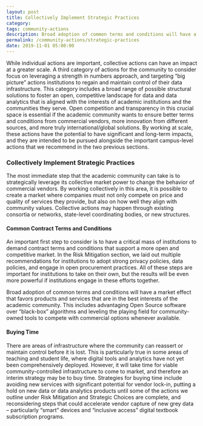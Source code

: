 ```yaml
---
layout: post
title: Collectively Implement Strategic Practices
category: 
tags: community-actions
description: Broad adoption of common terms and conditions will have a market effect that favors products and services that are in the best interests of the academic community. This includes advantaging Open Source software over “black-box” algorithms and leveling the playing field for community-owned tools to compete with commercial options whenever available.
permalink: /community-actions/strategic-practices
date: 2019-11-01 05:00:00
---
```


While individual actions are important, collective actions can have an impact at a greater scale. A third category of actions for the community to consider focus on leveraging a strength in numbers approach, and targeting “big picture” actions institutions to regain and maintain control of their data infrastructure. This category includes a broad range of possible structural solutions to foster an open, competitive landscape for data and data analytics that is aligned with the interests of academic institutions and the communities they serve. Open competition and transparency in this crucial space is essential if the academic community wants to ensure better terms and conditions from commercial vendors, more innovation from different sources, and more truly international/global solutions. By working at scale, these actions have the potential to have significant and long-term impacts, and they are intended to be pursued alongside the important campus-level actions that we recommend in the two previous sections.

### Collectively Implement Strategic Practices

The most immediate step that the academic community can take is to strategically leverage its collective market power to change the behavior of commercial vendors. By working collectively in this area, it is possible to create a market where companies must not only compete on price and quality of services they provide, but also on how well they align with community values. Collective actions may happen through existing consortia or networks, state-level coordinating bodies, or new structures.

#### Common Contract Terms and Conditions

An important first step to consider is to have a critical mass of institutions to demand contract terms and conditions that support a more open and competitive market. In the Risk Mitigation section, we laid out multiple recommendations for institutions to adopt strong privacy policies, data policies, and engage in open procurement practices. All of these steps are important for institutions to take on their own, but the results will be even more powerful if institutions engage in these efforts together.

Broad adoption of common terms and conditions will have a market effect that favors products and services that are in the best interests of the academic community. This includes advantaging Open Source software over “black-box” algorithms and leveling the playing field for community-owned tools to compete with commercial options whenever available.

#### Buying Time

There are areas of infrastructure where the community can reassert or maintain control before it is lost. This is particularly true in some areas of teaching and student life, where digital tools and analytics have not yet been comprehensively deployed. However, it will take time for viable community-controlled infrastructure to come to market, and therefore an interim strategy may be to buy time. Strategies for buying time include avoiding new services with significant potential for vendor lock-in, putting a hold on new data or data analytics products until some of the actions we outline under Risk Mitigation and Strategic Choices are complete, and reconsidering steps that could accelerate vendor capture of new grey data – particularly “smart” devices and “inclusive access” digital textbook subscription programs.

